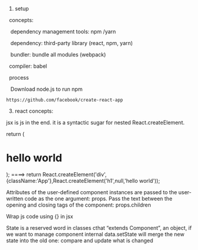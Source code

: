 1. setup


   concepts:
   
   
    dependency  management tools: npm /yarn 
    
    
    dependency: third-party library (react, npm, yarn)
    
    
    bundler: bundle all modules (webpack)
    
    
    compiler: babel
    
    
   process
   
   
    Download node.js to run npm
    
    
    https://github.com/facebook/create-react-app
    
    

3. react concepts:


jsx is js in the end. it is a syntactic sugar for nested React.createElement.


return (<div className="App"> <h1>hello world</h1></div>);
====>
    return React.createElement('div',{className:'App'},React.createElement('h1',null,'hello world'));
    
    
Attributes of the user-defined component instances are passed to the user-written code as the one argument: props. Pass the text between the opening and closing tags of the component: props.children


Wrap js code using {} in jsx

State is a reserved word in classes cthat “extends Component”, an object, if we want to manage component internal data.setState will merge the new state into the old one: compare and update what is changed

